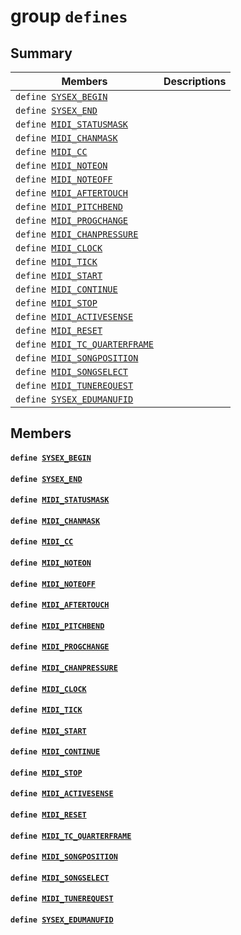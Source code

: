 # group `defines` 

## Summary

 Members                        | Descriptions                                
--------------------------------|---------------------------------------------
`define `[`SYSEX_BEGIN`](#group__defines_1ga1a3c39bb790dda8a368c4247caabcf79)            | 
`define `[`SYSEX_END`](#group__defines_1ga753706d1d28e6f96d7caf1973e80feed)            | 
`define `[`MIDI_STATUSMASK`](#group__defines_1gab78a1c818a5f5dab7a8946543f126c69)            | 
`define `[`MIDI_CHANMASK`](#group__defines_1ga239edc0a6f8405d3a8f2804f1590b909)            | 
`define `[`MIDI_CC`](#group__defines_1ga45f116a1daab76b3c930c2cecfaef215)            | 
`define `[`MIDI_NOTEON`](#group__defines_1gafd416f27bf3590868c0c1f55c30be4c7)            | 
`define `[`MIDI_NOTEOFF`](#group__defines_1gabed24bea2d989fd655e2ef2ad0765adc)            | 
`define `[`MIDI_AFTERTOUCH`](#group__defines_1ga3a322d8cfd53576a2e167c1840551b0f)            | 
`define `[`MIDI_PITCHBEND`](#group__defines_1gabcc799504e8064679bca03f232223af4)            | 
`define `[`MIDI_PROGCHANGE`](#group__defines_1gaefb3f1595ffbb9db66b46c2c919a3d42)            | 
`define `[`MIDI_CHANPRESSURE`](#group__defines_1gaeb3281cc7fcd0daade8ed3d2dfc33dbe)            | 
`define `[`MIDI_CLOCK`](#group__defines_1gafa5e4e295aafd15ab7893344599b3b89)            | 
`define `[`MIDI_TICK`](#group__defines_1ga3b99408ff864613765d4c3c2ceb52aa7)            | 
`define `[`MIDI_START`](#group__defines_1ga8233631c85823aa546f932ad8975caa4)            | 
`define `[`MIDI_CONTINUE`](#group__defines_1gab24430f0081e27215b0da84dd0ee745c)            | 
`define `[`MIDI_STOP`](#group__defines_1ga3af9271d4b1f0d22904a0b055f48cf62)            | 
`define `[`MIDI_ACTIVESENSE`](#group__defines_1gacd88ed42dba52bb4b2052c5656362677)            | 
`define `[`MIDI_RESET`](#group__defines_1ga02947f30ca62dc332fdeb10c5868323b)            | 
`define `[`MIDI_TC_QUARTERFRAME`](#group__defines_1gaaa072f33590e236d1bfd8f28e833ae31)            | 
`define `[`MIDI_SONGPOSITION`](#group__defines_1ga412f6ed33a2150051374bee334ee1705)            | 
`define `[`MIDI_SONGSELECT`](#group__defines_1gafcab254838b028365ae0259729e72c4e)            | 
`define `[`MIDI_TUNEREQUEST`](#group__defines_1ga8100b907b8c0a84e58b1c53dcd9bd795)            | 
`define `[`SYSEX_EDUMANUFID`](#group__defines_1ga5ef855ed955b00a2239ca16afbeb164f)            | 

## Members

#### `define `[`SYSEX_BEGIN`](#group__defines_1ga1a3c39bb790dda8a368c4247caabcf79) 

#### `define `[`SYSEX_END`](#group__defines_1ga753706d1d28e6f96d7caf1973e80feed) 

#### `define `[`MIDI_STATUSMASK`](#group__defines_1gab78a1c818a5f5dab7a8946543f126c69) 

#### `define `[`MIDI_CHANMASK`](#group__defines_1ga239edc0a6f8405d3a8f2804f1590b909) 

#### `define `[`MIDI_CC`](#group__defines_1ga45f116a1daab76b3c930c2cecfaef215) 

#### `define `[`MIDI_NOTEON`](#group__defines_1gafd416f27bf3590868c0c1f55c30be4c7) 

#### `define `[`MIDI_NOTEOFF`](#group__defines_1gabed24bea2d989fd655e2ef2ad0765adc) 

#### `define `[`MIDI_AFTERTOUCH`](#group__defines_1ga3a322d8cfd53576a2e167c1840551b0f) 

#### `define `[`MIDI_PITCHBEND`](#group__defines_1gabcc799504e8064679bca03f232223af4) 

#### `define `[`MIDI_PROGCHANGE`](#group__defines_1gaefb3f1595ffbb9db66b46c2c919a3d42) 

#### `define `[`MIDI_CHANPRESSURE`](#group__defines_1gaeb3281cc7fcd0daade8ed3d2dfc33dbe) 

#### `define `[`MIDI_CLOCK`](#group__defines_1gafa5e4e295aafd15ab7893344599b3b89) 

#### `define `[`MIDI_TICK`](#group__defines_1ga3b99408ff864613765d4c3c2ceb52aa7) 

#### `define `[`MIDI_START`](#group__defines_1ga8233631c85823aa546f932ad8975caa4) 

#### `define `[`MIDI_CONTINUE`](#group__defines_1gab24430f0081e27215b0da84dd0ee745c) 

#### `define `[`MIDI_STOP`](#group__defines_1ga3af9271d4b1f0d22904a0b055f48cf62) 

#### `define `[`MIDI_ACTIVESENSE`](#group__defines_1gacd88ed42dba52bb4b2052c5656362677) 

#### `define `[`MIDI_RESET`](#group__defines_1ga02947f30ca62dc332fdeb10c5868323b) 

#### `define `[`MIDI_TC_QUARTERFRAME`](#group__defines_1gaaa072f33590e236d1bfd8f28e833ae31) 

#### `define `[`MIDI_SONGPOSITION`](#group__defines_1ga412f6ed33a2150051374bee334ee1705) 

#### `define `[`MIDI_SONGSELECT`](#group__defines_1gafcab254838b028365ae0259729e72c4e) 

#### `define `[`MIDI_TUNEREQUEST`](#group__defines_1ga8100b907b8c0a84e58b1c53dcd9bd795) 

#### `define `[`SYSEX_EDUMANUFID`](#group__defines_1ga5ef855ed955b00a2239ca16afbeb164f) 

